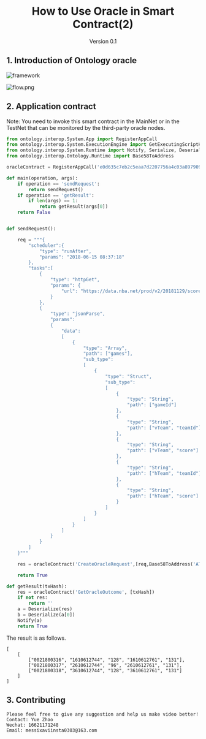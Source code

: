 <h1 align="center">How to Use Oracle in Smart Contract(2)</h1>
<p align="center" class="version">Version 0.1</p>

## 1. Introduction of Ontology oracle

![framework](https://upload-images.jianshu.io/upload_images/150344-fe85d3ebf8c4604b.png?imageMogr2/auto-orient/strip%7CimageView2/2/w/1240)

![flow.png](https://upload-images.jianshu.io/upload_images/150344-4712326e94c4da2c.png?imageMogr2/auto-orient/strip%7CimageView2/2/w/1240)

## 2. Application contract

Note: You need to invoke this smart contract in the MainNet or in the TestNet that can be monitored by the third-party oracle nodes.

```python
from ontology.interop.System.App import RegisterAppCall
from ontology.interop.System.ExecutionEngine import GetExecutingScriptHash
from ontology.interop.System.Runtime import Notify, Serialize, Deserialize
from ontology.interop.Ontology.Runtime import Base58ToAddress

oracleContract = RegisterAppCall('e0d635c7eb2c5eaa7d2207756a4c03a89790934a', 'operation', 'args')

def main(operation, args):
    if operation == 'sendRequest':
        return sendRequest()
    if operation == 'getResult':
        if len(args) == 1:
            return getResult(args[0])
    return False


def sendRequest():

    req = """{
        "scheduler":{
            "type": "runAfter",
            "params": "2018-06-15 08:37:18"
        },
        "tasks":[
            {
                "type": "httpGet",
                "params": {
                    "url": "https://data.nba.net/prod/v2/20181129/scoreboard.json"
                }
            },
            {
                "type": "jsonParse",
                "params":
                {
                    "data":
                    [
                        {
                            "type": "Array",
                            "path": ["games"],
                            "sub_type":
                            [
                                {
                                    "type": "Struct",
                                    "sub_type":
                                    [
                                        {
                                            "type": "String",
                                            "path": ["gameId"]
                                        },
                                        {
                                            "type": "String",
                                            "path": ["vTeam", "teamId"]
                                        },
                                        {
                                            "type": "String",
                                            "path": ["vTeam", "score"]
                                        },
                                        {
                                            "type": "String",
                                            "path": ["hTeam", "teamId"]
                                        },
                                        {
                                            "type": "String",
                                            "path": ["hTeam", "score"]
                                        }
                                    ]
                                }
                            ]
                        }
                    ]
                }
            }
        ]
    }"""

    res = oracleContract('CreateOracleRequest',[req,Base58ToAddress('ATS1zQv7U9kUEatSEwSHYgvd9ZQ5Xtgum3')])

    return True

def getResult(txHash):
    res = oracleContract('GetOracleOutcome', [txHash])
    if not res:
        return ''
    a = Deserialize(res)
    b = Deserialize(a[0])
    Notify(a)
    return True
```

The result is as follows.

```text
[
    [
        ["0021800316", "1610612744", "128", "1610612761", "131"],
        ["0021800317", "2610612744", "96", "2610612761", "131"],
        ["0021800318", "3610612744", "128", "3610612761", "131"]
    ]
]
```

## 3. Contributing 

```
Please feel free to give any suggestion and help us make video better!
Contact: Yue Zhao 
Wechat: 16621171248
Email: messixaviinsta0303@163.com
```
